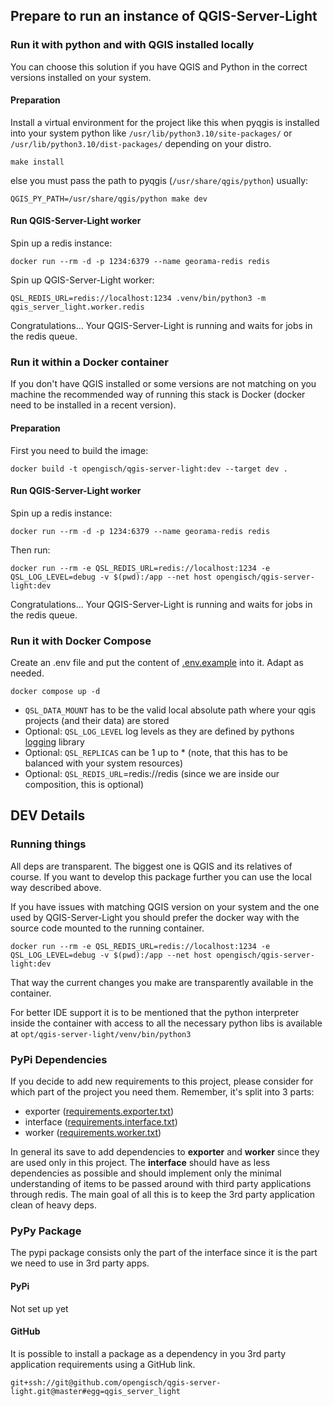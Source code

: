 ## Prepare to run an instance of QGIS-Server-Light

### Run it with python and with QGIS installed locally

You can choose this solution if you have QGIS and Python in the correct versions installed on your system.

#### Preparation

Install a virtual environment for the project like this when pyqgis is installed into your system python
like `/usr/lib/python3.10/site-packages/` or `/usr/lib/python3.10/dist-packages/` depending on your distro.

```shell
make install
```

else you must pass the path to pyqgis (`/usr/share/qgis/python`) usually:

```shell
QGIS_PY_PATH=/usr/share/qgis/python make dev
```

#### Run QGIS-Server-Light worker

Spin up a redis instance:

```shell
docker run --rm -d -p 1234:6379 --name georama-redis redis
```

Spin up QGIS-Server-Light worker:

```shell
QSL_REDIS_URL=redis://localhost:1234 .venv/bin/python3 -m qgis_server_light.worker.redis
```

Congratulations... Your QGIS-Server-Light is running and waits for jobs in the redis queue.

### Run it within a Docker container

If you don't have QGIS installed or some versions are not matching on you machine
the recommended way of running this stack is Docker (docker need to be installed in a recent version).

#### Preparation

First you need to build the image:
```shell
docker build -t opengisch/qgis-server-light:dev --target dev .
```

#### Run QGIS-Server-Light worker

Spin up a redis instance:

```shell
docker run --rm -d -p 1234:6379 --name georama-redis redis
```

Then run:
```shell
docker run --rm -e QSL_REDIS_URL=redis://localhost:1234 -e QSL_LOG_LEVEL=debug -v $(pwd):/app --net host opengisch/qgis-server-light:dev
```

Congratulations... Your QGIS-Server-Light is running and waits for jobs in the redis queue.


### Run it with Docker Compose

Create an .env file and put the content of [.env.example](.env.example) into it. Adapt as needed.

```shell
docker compose up -d
```

- `QSL_DATA_MOUNT` has to be the valid local absolute path where your qgis projects (and their data) are stored
- Optional: `QSL_LOG_LEVEL` log levels as they are defined by pythons
  [logging](https://docs.python.org/3/library/logging.html#logging-levels) library
- Optional: `QSL_REPLICAS` can be 1 up to * (note, that this has to be balanced with your system resources)
- Optional: `QSL_REDIS_URL`=redis://redis (since we are inside our composition, this is optional)


## DEV Details

### Running things

All deps are transparent. The biggest one is QGIS and its relatives of course. If you want to develop
this package further you can use the local way described above.

If you have issues with matching QGIS version on your system and the one used by QGIS-Server-Light
you should prefer the docker way with the source code mounted to the running container.

```shell
docker run --rm -e QSL_REDIS_URL=redis://localhost:1234 -e QSL_LOG_LEVEL=debug -v $(pwd):/app --net host opengisch/qgis-server-light:dev
```

That way the current changes you make are transparently available in the container.

For better IDE support it is to be mentioned that the python interpreter inside the container with access
to all the necessary python libs is available at `opt/qgis-server-light/venv/bin/python3`

### PyPi Dependencies

If you decide to add new requirements to this project, please consider for which part of the project
you need them. Remember, it's split into 3 parts:
- exporter ([requirements.exporter.txt](requirements.exporter.txt))
- interface ([requirements.interface.txt](requirements.interface.txt))
- worker ([requirements.worker.txt](requirements.worker.txt))

In general its save to add dependencies to **exporter** and **worker** since they are used only in this project.
The **interface** should have as less dependencies as possible and should implement only the minimal
understanding of items to be passed around with third party applications through redis. The main goal of all
this is to keep the 3rd party application clean of heavy deps.

### PyPy Package

The pypi package consists only the part of the interface since it is the part we need to use in 3rd party
apps.

#### PyPi

Not set up yet

#### GitHub

It is possible to install a package as a dependency in you 3rd party application requirements using a
GitHub link.

```requirements
git+ssh://git@github.com/opengisch/qgis-server-light.git@master#egg=qgis_server_light
```
